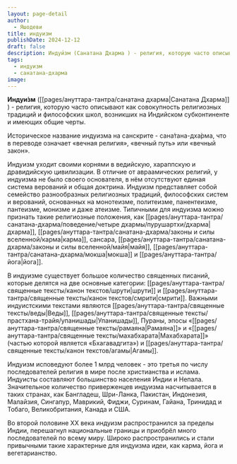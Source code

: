 ```yaml
---
layout: page-detail
author:
  - Яшодеви
title: индуизм
publishDate: 2024-12-12
draft: false
description: Индуи́зм (Санатана Дхарма ) - религия, которую часто описывают как совокупность религиозных традиций и философских школ, возникших на Индийском субконтиненте и имеющих общие черты.
tags:
  - индуизм
  - санатана-дхарма
image:
---
```

**Индуи́зм** ([[pages/ануттара-тантра/санатана дхарма|Санатана Дхарма]] ) - религия, которую часто описывают как совокупность религиозных традиций и философских школ, возникших на Индийском субконтиненте и имеющих общие черты. 

Историческое название индуизма на санскрите - сана́тана-дха́рма, что в переводе означает «вечная религия», «вечный путь» или «вечный закон».

Индуизм уходит своими корнями в ведийскую, хараппскую и дравидийскую цивилизации. В отличие от авраамических религий, у индуизма не было своего основателя, в нём отсутствуют единая система верований и общая доктрина. Индуизм представляет собой семейство разнообразных религиозных традиций, философских систем и верований, основанных на монотеизме, политеизме, панентеизме, пантеизме, монизме и даже атеизме. Типичными для индуизма можно признать такие религиозные положения, как [[pages/ануттара-тантра/санатана-дхарма/поведение/четыре дхармы/пурушартхи/дхарма|дхарма]], [[pages/ануттара-тантра/санатана-дхарма/законы и силы вселенной/карма|карма]], сансара, [[pages/ануттара-тантра/санатана-дхарма/законы и силы вселенной/майя|майя]], [[pages/ануттара-тантра/санатана-дхарма/мокша|мокша]] и [[pages/ануттара-тантра/йога|йога]].

В индуизме существует большое количество священных писаний, которые делятся на две основные категории: [[pages/ануттара-тантра/священные тексты/канон текстов/шрути|шрути]] и [[pages/ануттара-тантра/священные тексты/канон текстов/смрити|смрити]]. Важными индуистскими текстами являются [[pages/ануттара-тантра/священные тексты/веды|Веды]], [[pages/ануттара-тантра/священные тексты/прастхана-трайя/упанишады|Упанишады]], Пураны, эпосы «[[pages/ануттара-тантра/священные тексты/рамаяна|Рамаяна]]» и «[[pages/ануттара-тантра/священные тексты/махабхарата|Махабхарата]]» (частью которой является «Бхагавадгита») и [[pages/ануттара-тантра/священные тексты/канон текстов/агамы|Агамы]].

Индуизм исповедуют более 1 млрд человек - это третья по числу последователей религия в мире после христианства и ислама. Индуисты составляют большинство населения Индии и Непала. Значительное количество приверженцев индуизма насчитывается в таких странах, как Бангладеш, Шри-Ланка, Пакистан, Индонезия, Малайзия, Сингапур, Маврикий, Фиджи, Суринам, Гайана, Тринидад и Тобаго, Великобритания, Канада и США.

Во второй половине XX века индуизм распространился за пределы Индии, перешагнул национальные границы и приобрёл много последователей по всему миру. Широко распространились и стали привычными такие характерные для индуизма идеи, как карма, йога и вегетарианство.